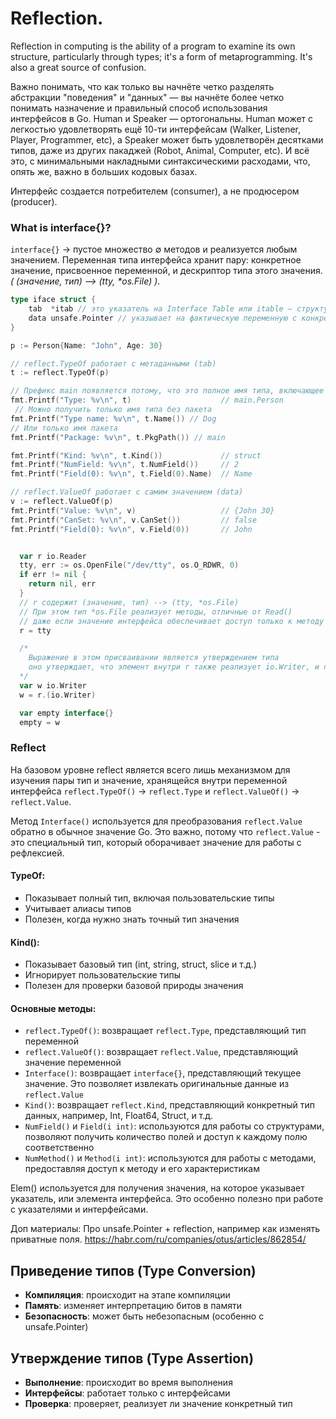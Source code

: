 # Reflection.
Reflection in computing is the ability of a program to examine its own structure, particularly through types; it's a form of metaprogramming. It's also a great source of confusion.

Важно понимать, что как только вы начнёте четко разделять абстракции "поведения" и "данных" — вы начнёте более четко понимать назначение и правильный способ использования интерфейсов в Go. Human и Speaker — ортогональны. Human может с легкостью удовлетворять ещё 10-ти интерфейсам (Walker, Listener, Player, Programmer, etc), а Speaker может быть удовлетворён десятками типов, даже из других пакаджей (Robot, Animal, Computer, etc). И всё это, с минимальными накладными синтаксическими расходами, что, опять же, важно в больших кодовых базах.

Интерфейс создается потребителем (consumer), а не продюсером (producer).

### What is interface{}?
`interface{}` -> пустое множество ∅ методов и реализуется любым значением.
Переменная типа интерфейса хранит пару: конкретное значение, присвоенное переменной, и дескриптор типа этого значения. _( (значение, тип) --> (tty, *os.File) )_.

```go
type iface struct {
    tab  *itab // это указатель на Interface Table или itable — структуру, которая хранит некоторые метаданные о типе и список методов, используемых для удовлетворения интерфейса.
    data unsafe.Pointer // указывает на фактическую переменную с конкретным (статическим) типом,
}

p := Person{Name: "John", Age: 30}

// reflect.TypeOf работает с метаданными (tab)
t := reflect.TypeOf(p)

// Префикс main появляется потому, что это полное имя типа, включающее имя пакета. В Go каждый тип имеет полное имя, которое состоит из имени пакета и имени типа. Это важно для избежания конфликтов имен между пакетами.
fmt.Printf("Type: %v\n", t)                    // main.Person
 // Можно получить только имя типа без пакета
fmt.Printf("Type name: %v\n", t.Name()) // Dog
// Или только имя пакета
fmt.Printf("Package: %v\n", t.PkgPath()) // main

fmt.Printf("Kind: %v\n", t.Kind())             // struct
fmt.Printf("NumField: %v\n", t.NumField())     // 2
fmt.Printf("Field(0): %v\n", t.Field(0).Name)  // Name

// reflect.ValueOf работает с самим значением (data)
v := reflect.ValueOf(p)
fmt.Printf("Value: %v\n", v)                   // {John 30}
fmt.Printf("CanSet: %v\n", v.CanSet())         // false
fmt.Printf("Field(0): %v\n", v.Field(0))       // John
```

```go

  var r io.Reader
  tty, err := os.OpenFile("/dev/tty", os.O_RDWR, 0)
  if err != nil {
    return nil, err
  }
  // r содержит (значение, тип) --> (tty, *os.File)
  // При этом тип *os.File реализует методы, отличные от Read()
  // даже если значение интерфейса обеспечивает доступ только к методу Read(), значение внутри несет всю информацию о типе этого значения
  r = tty 

  /*
    Выражение в этом присваивании является утверждением типа
    оно утверждает, что элемент внутри r также реализует io.Writer, и поэтому мы можем назначить его w. После назначения w будет содержать пару (tty, *os.File). Это та же пара, что и в r. Статический тип интерфейса определяет, какие методы могут быть вызваны у интерфейсной переменной, хотя конкретное значение внутри может иметь более широкий набор методов.
  */
  var w io.Writer
  w = r.(io.Writer)

  var empty interface{}
  empty = w
```


### Reflect 

На базовом уровне reflect является всего лишь механизмом для изучения пары тип и значение, хранящейся внутри переменной интерфейса `reflect.TypeOf()` -> `reflect.Type` и `reflect.ValueOf()` -> `reflect.Value`.

Метод `Interface()` используется для преобразования `reflect.Value` обратно в обычное значение Go. Это важно, потому что `reflect.Value` - это специальный тип, который оборачивает значение для работы с рефлексией.

#### TypeOf:
- Показывает полный тип, включая пользовательские типы
- Учитывает алиасы типов  
- Полезен, когда нужно знать точный тип значения

#### Kind():
- Показывает базовый тип (int, string, struct, slice и т.д.)
- Игнорирует пользовательские типы
- Полезен для проверки базовой природы значения

#### Основные методы:
- `reflect.TypeOf()`: возвращает `reflect.Type`, представляющий тип переменной
- `reflect.ValueOf()`: возвращает `reflect.Value`, представляющий значение переменной
- `Interface()`: возвращает `interface{}`, представляющий текущее значение. Это позволяет извлекать оригинальные данные из `reflect.Value`
- `Kind()`: возвращает `reflect.Kind`, представляющий конкретный тип данных, например, Int, Float64, Struct, и т.д.
- `NumField()` и `Field(i int)`: используются для работы со структурами, позволяют получить количество полей и доступ к каждому полю соответственно
- `NumMethod()` и `Method(i int)`: используются для работы с методами, предоставляя доступ к методу и его характеристикам

Elem() используется для получения значения, на которое указывает указатель, или элемента интерфейса. Это особенно полезно при работе с указателями и интерфейсами.

Доп материалы:
Про unsafe.Pointer + reflection, например как изменять приватные поля.
https://habr.com/ru/companies/otus/articles/862854/

## Приведение типов (Type Conversion)
- **Компиляция**: происходит на этапе компиляции
- **Память**: изменяет интерпретацию битов в памяти
- **Безопасность**: может быть небезопасным (особенно с unsafe.Pointer)

## Утверждение типов (Type Assertion)
- **Выполнение**: происходит во время выполнения
- **Интерфейсы**: работает только с интерфейсами
- **Проверка**: проверяет, реализует ли значение конкретный тип
